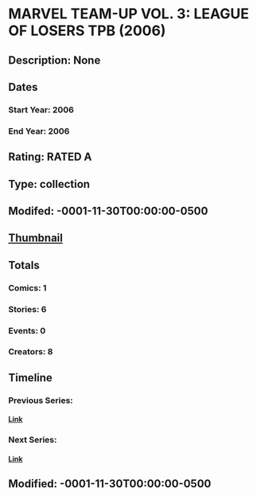 # MARVEL TEAM-UP VOL. 3: LEAGUE OF LOSERS TPB (2006)
## Description: None
## Dates
### Start Year: 2006
### End Year: 2006
## Rating: RATED A
## Type: collection
## Modifed: -0001-11-30T00:00:00-0500
## [Thumbnail](http://i.annihil.us/u/prod/marvel/i/mg/9/50/4bc3418ecb773.jpg)
## Totals
### Comics: 1
### Stories: 6
### Events: 0
### Creators: 8
## Timeline
### Previous Series: 
#### [Link]()
### Next Series: 
#### [Link]()
## Modified: -0001-11-30T00:00:00-0500